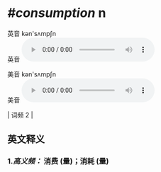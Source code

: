 # ***\#consumption*** n
英音 kən'sʌmpʃn  
英音
<audio src="./media/consumption1.aac" controls="controls"></audio>

美音 kən'sʌmpʃn  
美音
<audio src="./media/consumption2.aac" controls="controls"></audio>



| 词频 2 |  

英文释义
---
### 1.*高义频：* **消费 (量)；消耗 (量)**  


